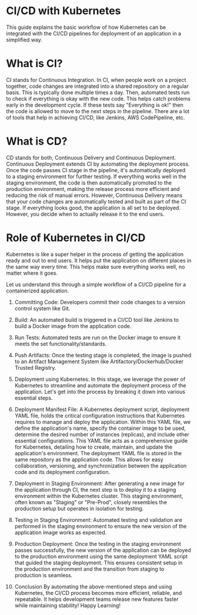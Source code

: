 
# CI/CD with Kubernetes

This guide explains the basic workflow of how Kubernetes can be integrated with the CI/CD pipelines for deployment of an application in a simplified way.

# What is CI?

CI stands for Continuous Integration. In CI, when people work on a project together, code changes are integrated into a shared repository on a regular basis. This is typically done multiple times a day. Then, automated tests run to check if everything is okay with the new code. This helps catch problems early in the development cycle. If these tests say "Everything is ok!" then the code is allowed to move to the next steps in the pipeline. There are a lot of tools that help in achieving CI/CD, like Jenkins, AWS CodePipeline, etc.

# What is CD?

CD stands for both, Continuous Delivery and Continuous Deployment. Continuous Deployment extends CI by automating the deployment process. Once the code passes CI stage in the pipeline, it's automatically deployed to a staging environment for further testing. If everything works well in the staging environment, the code is then automatically promoted to the production environment, making the release process more efficient and reducing the risk of manual errors. However, Continuous Delivery means that your code changes are automatically tested and built as part of the CI stage. If everything looks good, the application is all set to be deployed. However, you decide when to actually release it to the end users.

# Role of Kubernetes in CI/CD

Kubernetes is like a super helper in the process of getting the application ready and out to end users. It helps put the application on different places in the same way every time. This helps make sure everything works well, no matter where it goes.

Let us understand this through a simple workflow of a CI/CD pipeline for a containerized application.

1. Committing Code: Developers commit their code changes to a version control system like Git.

2. Build: An automated build is triggered in a CI/CD tool like Jenkins to build a Docker image from the application code.

3. Run Tests: Automated tests are run on the Docker image to ensure it meets the set functionality/standards.

4. Push Artifacts: Once the testing stage is completed, the image is pushed to an Artifact Management System like Artifactory/Dockerhub/Docker Trusted Registry.

5. Deployment using Kubernetes: In this stage, we leverage the power of Kubernetes to streamline and automate the deployment process of the application. Let's get into the process by breaking it down into various essential steps.

6. Deployment Manifest File: A Kubernetes deployment script, deployment YAML file, holds the critical configuration instructions that Kubernetes requires to manage and deploy the application. Within this YAML file, we define the application's name, specify the container image to be used, determine the desired number of instances (replicas), and include other essential configurations. This YAML file acts as a comprehensive guide for Kubernetes, detailing how to create, maintain, and update the application's environment. The deployment YAML file is stored in the same repository as the application code. This allows for easy collaboration, versioning, and synchronization between the application code and its deployment configuration.

7. Deployment in Staging Environment: After generating a new image for the application through CI, the next step is to deploy it to a staging environment within the Kubernetes cluster. This staging environment, often known as "Staging" or "Pre-Prod", closely resembles the production setup but operates in isolation for testing.

8. Testing in Staging Environment: Automated testing and validation are performed in the staging environment to ensure the new version of the application image works as expected.

9. Production Deployment: Once the testing in the staging environment passes successfully, the new version of the application can be deployed to the production environment using the same deployment YAML script that guided the staging deployment. This ensures consistent setup in the production environment and the transition from staging to production is seamless.

10. Conclusion
By automating the above-mentioned steps and using Kubernetes, the CI/CD process becomes more efficient, reliable, and repeatable. It helps development teams release new features faster while maintaining stability! Happy Learning!

